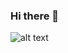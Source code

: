 ### Hi there 👋


![alt text]( https://drive.google.com/uc?export=view&id=[11EfS-o8YhMCFLZ6e2Gdcw4yiCtoxZSKG])


<!--
**CandyPanda-LS/CandyPanda-LS** is a ✨ _special_ ✨ repository because its `README.md` (this file) appears on your GitHub profile.

Here are some ideas to get you started:

- 🔭 I’m currently working on ...
- 🌱 I’m currently learning ...
- 👯 I’m looking to collaborate on ...
- 🤔 I’m looking for help with ...
- 💬 Ask me about ...
- 📫 How to reach me: ...
- 😄 Pronouns: ...
- ⚡ Fun fact: ...


-->
